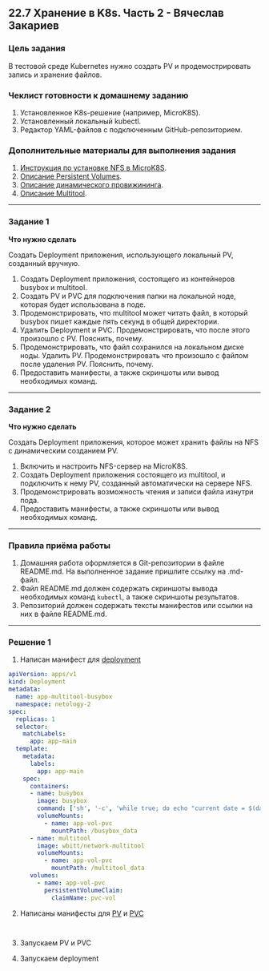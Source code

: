 ## 22.7 Хранение в K8s. Часть 2 - Вячеслав Закариев

### Цель задания

В тестовой среде Kubernetes нужно создать PV и продемострировать запись и хранение файлов.

### Чеклист готовности к домашнему заданию

1. Установленное K8s-решение (например, MicroK8S).
2. Установленный локальный kubectl.
3. Редактор YAML-файлов с подключенным GitHub-репозиторием.

### Дополнительные материалы для выполнения задания

1. [Инструкция по установке NFS в MicroK8S](https://microk8s.io/docs/nfs). 
2. [Описание Persistent Volumes](https://kubernetes.io/docs/concepts/storage/persistent-volumes/). 
3. [Описание динамического провижининга](https://kubernetes.io/docs/concepts/storage/dynamic-provisioning/). 
4. [Описание Multitool](https://github.com/wbitt/Network-MultiTool).

---

### Задание 1

**Что нужно сделать**

Создать Deployment приложения, использующего локальный PV, созданный вручную.

1. Создать Deployment приложения, состоящего из контейнеров busybox и multitool.
2. Создать PV и PVC для подключения папки на локальной ноде, которая будет использована в поде.
3. Продемонстрировать, что multitool может читать файл, в который busybox пишет каждые пять секунд в общей директории. 
4. Удалить Deployment и PVC. Продемонстрировать, что после этого произошло с PV. Пояснить, почему.
5. Продемонстрировать, что файл сохранился на локальном диске ноды. Удалить PV.  Продемонстрировать что произошло с файлом после удаления PV. Пояснить, почему.
5. Предоставить манифесты, а также скриншоты или вывод необходимых команд.

---

### Задание 2

**Что нужно сделать**

Создать Deployment приложения, которое может хранить файлы на NFS с динамическим созданием PV.

1. Включить и настроить NFS-сервер на MicroK8S.
2. Создать Deployment приложения состоящего из multitool, и подключить к нему PV, созданный автоматически на сервере NFS.
3. Продемонстрировать возможность чтения и записи файла изнутри пода. 
4. Предоставить манифесты, а также скриншоты или вывод необходимых команд.

---

### Правила приёма работы

1. Домашняя работа оформляется в Git-репозитории в файле README.md. На выполненное задание пришлите ссылку на .md-файл.
2. Файл README.md должен содержать скриншоты вывода необходимых команд `kubectl`, а также скриншоты результатов.
3. Репозиторий должен содержать тексты манифестов или ссылки на них в файле README.md.

---

### Решение 1

1. Написан манифест для [deployment]()

```yaml
apiVersion: apps/v1
kind: Deployment
metadata:
  name: app-multitool-busybox
  namespace: netology-2
spec:
  replicas: 1
  selector:
    matchLabels:
      app: app-main
  template:
    metadata:
      labels:
        app: app-main
    spec:
      containers:
      - name: busybox
        image: busybox
        command: ['sh', '-c', 'while true; do echo "current date = $(date)" >> /busybox_data/date.log; sleep 5; done']
        volumeMounts:
          - name: app-vol-pvc
            mountPath: /busybox_data
      - name: multitool
        image: wbitt/network-multitool
        volumeMounts:
          - name: app-vol-pvc
            mountPath: /multitool_data
      volumes:
        - name: app-vol-pvc
          persistentVolumeClaim:
            claimName: pvc-vol
```
2. Написаны манифесты для [PV]() и [PVC]()

```yaml

```
```yaml

```

3. Запускаем PV и PVC

4. Запускаем deployment
